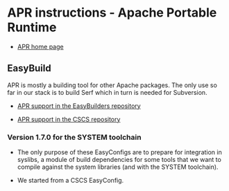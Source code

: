 # APR instructions - Apache Portable Runtime

  * [APR home page](https://apr.apache.org/)


## EasyBuild

APR is mostly a building tool for other Apache packages. The only use so far
in our stack is to build Serf which in turn is needed for Subversion.

  * [APR support in the EasyBuilders repository](https://github.com/easybuilders/easybuild-easyconfigs/tree/develop/easybuild/easyconfigs/a/APR)

  * [APR support in the CSCS repository](https://github.com/eth-cscs/production/tree/master/easybuild/easyconfigs/a/APR)


### Version 1.7.0 for the SYSTEM toolchain

  * The only purpose of these EasyConfigs are to prepare for integration in
    syslibs, a module of build dependencies for some tools that we want to
    compile against the system libraries (and with the SYSTEM toolchain).

  * We started from a CSCS EasyConfig.
